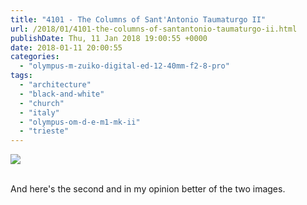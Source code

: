 ```yaml
---
title: "4101 - The Columns of Sant'Antonio Taumaturgo II"
url: /2018/01/4101-the-columns-of-santantonio-taumaturgo-ii.html
publishDate: Thu, 11 Jan 2018 19:00:55 +0000
date: 2018-01-11 20:00:55
categories: 
  - "olympus-m-zuiko-digital-ed-12-40mm-f2-8-pro"
tags: 
  - "architecture"
  - "black-and-white"
  - "church"
  - "italy"
  - "olympus-om-d-e-m1-mk-ii"
  - "trieste"
---
```

<div class="container">
<div class="center"><a target="_blank" href="https://d25zfm9zpd7gm5.cloudfront.net/1200x1200/2017/20170526_160757-Edit_lr.jpg"><img class="webfeedsFeaturedVisual" src="https://d25zfm9zpd7gm5.cloudfront.net/0600x0600/2017/20170526_160757-Edit_lr.jpg" /></a></div>
</div>
<br />

And here's the second and in my opinion better of the two images. 
